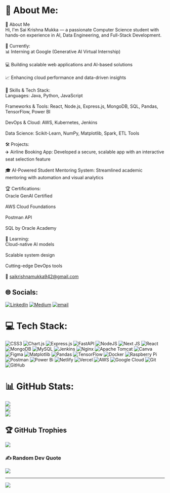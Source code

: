 # 💫 About Me:
👋 About Me<br>Hi, I'm Sai Krishna Mukka — a passionate Computer Science student with hands-on experience in AI, Data Engineering, and Full-Stack Development.<br><br>💼 Currently:<br>📊 Interning at Google (Generative AI Virtual Internship)<br><br>💻 Building scalable web applications and AI-based solutions<br><br>📈 Enhancing cloud performance and data-driven insights<br><br>🚀 Skills & Tech Stack:<br>Languages: Java, Python, JavaScript<br><br>Frameworks & Tools: React, Node.js, Express.js, MongoDB, SQL, Pandas, TensorFlow, Power BI<br><br>DevOps & Cloud: AWS, Kubernetes, Jenkins<br><br>Data Science: Scikit-Learn, NumPy, Matplotlib, Spark, ETL Tools<br><br>🛠️ Projects:<br>✈️ Airline Booking App: Developed a secure, scalable app with an interactive seat selection feature<br><br>🎓 AI-Powered Student Mentoring System: Streamlined academic mentoring with automation and visual analytics<br><br>🏆 Certifications:<br>Oracle GenAI Certified<br><br>AWS Cloud Foundations<br><br>Postman API<br><br>SQL by Oracle Academy<br><br>🌱 Learning:<br>Cloud-native AI models<br><br>Scalable system design<br><br>Cutting-edge DevOps tools<br><br>📧 saikrishnamukka942@gmail.com


## 🌐 Socials:
[![LinkedIn](https://img.shields.io/badge/LinkedIn-%230077B5.svg?logo=linkedin&logoColor=white)](https://linkedin.com/in/saikrishna-mukka-7b9247265) [![Medium](https://img.shields.io/badge/Medium-12100E?logo=medium&logoColor=white)](https://medium.com/@saikrishnamukka942) [![email](https://img.shields.io/badge/Email-D14836?logo=gmail&logoColor=white)](mailto:saikrishnamukka942@gmail.com) 

# 💻 Tech Stack:
![CSS3](https://img.shields.io/badge/css3-%231572B6.svg?style=for-the-badge&logo=css3&logoColor=white) ![Chart.js](https://img.shields.io/badge/chart.js-F5788D.svg?style=for-the-badge&logo=chart.js&logoColor=white) ![Express.js](https://img.shields.io/badge/express.js-%23404d59.svg?style=for-the-badge&logo=express&logoColor=%2361DAFB) ![FastAPI](https://img.shields.io/badge/FastAPI-005571?style=for-the-badge&logo=fastapi) ![NodeJS](https://img.shields.io/badge/node.js-6DA55F?style=for-the-badge&logo=node.js&logoColor=white) ![Next JS](https://img.shields.io/badge/Next-black?style=for-the-badge&logo=next.js&logoColor=white) ![React](https://img.shields.io/badge/react-%2320232a.svg?style=for-the-badge&logo=react&logoColor=%2361DAFB) ![MongoDB](https://img.shields.io/badge/MongoDB-%234ea94b.svg?style=for-the-badge&logo=mongodb&logoColor=white) ![MySQL](https://img.shields.io/badge/mysql-4479A1.svg?style=for-the-badge&logo=mysql&logoColor=white) ![Jenkins](https://img.shields.io/badge/jenkins-%232C5263.svg?style=for-the-badge&logo=jenkins&logoColor=white) ![Nginx](https://img.shields.io/badge/nginx-%23009639.svg?style=for-the-badge&logo=nginx&logoColor=white) ![Apache Tomcat](https://img.shields.io/badge/apache%20tomcat-%23F8DC75.svg?style=for-the-badge&logo=apache-tomcat&logoColor=black) ![Canva](https://img.shields.io/badge/Canva-%2300C4CC.svg?style=for-the-badge&logo=Canva&logoColor=white) ![Figma](https://img.shields.io/badge/figma-%23F24E1E.svg?style=for-the-badge&logo=figma&logoColor=white) ![Matplotlib](https://img.shields.io/badge/Matplotlib-%23ffffff.svg?style=for-the-badge&logo=Matplotlib&logoColor=black) ![Pandas](https://img.shields.io/badge/pandas-%23150458.svg?style=for-the-badge&logo=pandas&logoColor=white) ![TensorFlow](https://img.shields.io/badge/TensorFlow-%23FF6F00.svg?style=for-the-badge&logo=TensorFlow&logoColor=white) ![Docker](https://img.shields.io/badge/docker-%230db7ed.svg?style=for-the-badge&logo=docker&logoColor=white) ![Raspberry Pi](https://img.shields.io/badge/-Raspberry_Pi-C51A4A?style=for-the-badge&logo=Raspberry-Pi) ![Postman](https://img.shields.io/badge/Postman-FF6C37?style=for-the-badge&logo=postman&logoColor=white) ![Power Bi](https://img.shields.io/badge/power_bi-F2C811?style=for-the-badge&logo=powerbi&logoColor=black) ![Netlify](https://img.shields.io/badge/netlify-%23000000.svg?style=for-the-badge&logo=netlify&logoColor=#00C7B7) ![Vercel](https://img.shields.io/badge/vercel-%23000000.svg?style=for-the-badge&logo=vercel&logoColor=white) ![AWS](https://img.shields.io/badge/AWS-%23FF9900.svg?style=for-the-badge&logo=amazon-aws&logoColor=white) ![Google Cloud](https://img.shields.io/badge/GoogleCloud-%234285F4.svg?style=for-the-badge&logo=google-cloud&logoColor=white) ![Git](https://img.shields.io/badge/git-%23F05033.svg?style=for-the-badge&logo=git&logoColor=white) ![GitHub](https://img.shields.io/badge/github-%23121011.svg?style=for-the-badge&logo=github&logoColor=white)
# 📊 GitHub Stats:
![](https://github-readme-stats.vercel.app/api?username=saikrishna1605&theme=dark&hide_border=false&include_all_commits=false&count_private=false)<br/>
![](https://nirzak-streak-stats.vercel.app/?user=saikrishna1605&theme=dark&hide_border=false)<br/>
![](https://github-readme-stats.vercel.app/api/top-langs/?username=saikrishna1605&theme=dark&hide_border=false&include_all_commits=false&count_private=false&layout=compact)

## 🏆 GitHub Trophies
![](https://github-profile-trophy.vercel.app/?username=saikrishna1605&theme=radical&no-frame=false&no-bg=true&margin-w=4)

### ✍️ Random Dev Quote
![](https://quotes-github-readme.vercel.app/api?type=horizontal&theme=radical)

---
[![](https://visitcount.itsvg.in/api?id=saikrishna1605&icon=0&color=0)](https://visitcount.itsvg.in)

<!-- Proudly created with GPRM ( https://gprm.itsvg.in ) -->

